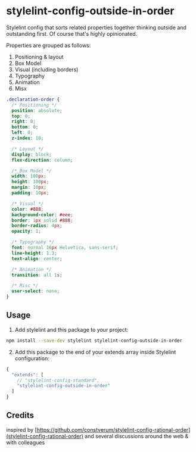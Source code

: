 # stylelint-config-outside-in-order

Stylelint config that sorts related properties together thinking outside and outstanding first. Of course that's highly opinionated.

Properties are grouped as follows:

1. Positioning & layout
2. Box Model
3. Visual (including borders)
4. Typography
5. Animation
6. Misx

```css
.declaration-order {
  /* Positioning */
  position: absolute;
  top: 0;
  right: 0;
  bottom: 0;
  left: 0;
  z-index: 10;

  /* Layout */
  display: block;
  flex-direction: column;

  /* Box Model */
  width: 100px;
  height: 100px;
  margin: 10px;
  padding: 10px;

  /* Visual */
  color: #888;
  background-color: #eee;
  border: 1px solid #888;
  border-radius: 4px;
  opacity: 1;

  /* Typography */
  font: normal 16px Helvetica, sans-serif;
  line-height: 1.3;
  text-align: center;

  /* Animation */
  transition: all 1s;

  /* Misc */
  user-select: none;
}
```

## Usage

1.  Add stylelint and this package to your project:

```bash
npm install --save-dev stylelint stylelint-config-outside-in-order
```

2.  Add this package to the end of your extends array inside Stylelint configuration:

```javascript
{
  "extends": [
    // "stylelint-config-standard",
    "stylelint-config-outside-in-order"
  ]
}
```

## Credits

inspired by [https://github.com/constverum/stylelint-config-rational-order](stylelint-config-rational-order) and several discussions around the web & with colleagues
